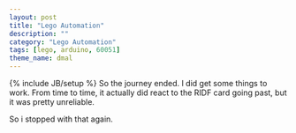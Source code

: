 ```yaml
---
layout: post
title: "Lego Automation"
description: ""
category: "Lego Automation"
tags: [lego, arduino, 60051]
theme_name: dmal
---
```

{% include JB/setup %}
So the journey ended. I did get some things to work. From time to time, it actually did react to the RIDF card going past, but it was pretty unreliable.

So i stopped with that again. 
